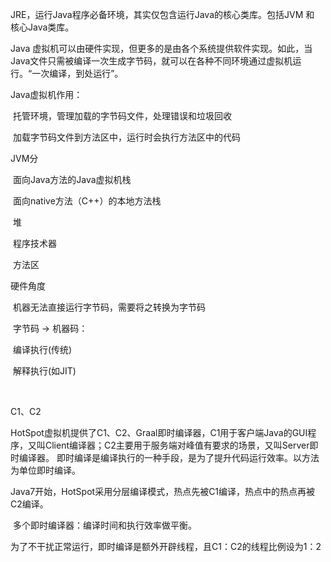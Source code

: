 JRE，运行Java程序必备环境，其实仅包含运行Java的核心类库。包括JVM 和 核心Java类库。



Java 虚拟机可以由硬件实现，但更多的是由各个系统提供软件实现。如此，当Java文件只需被编译一次生成字节码，就可以在各种不同环境通过虚拟机运行。“一次编译，到处运行”。



Java虚拟机作用：

​	托管环境，管理加载的字节码文件，处理错误和垃圾回收

​	加载字节码文件到方法区中，运行时会执行方法区中的代码

JVM分

​	面向Java方法的Java虚拟机栈

​	面向native方法（C++）的本地方法栈

​	堆

​	程序技术器

​	方法区

硬件角度

​	机器无法直接运行字节码，需要将之转换为字节码

​	字节码 → 机器码：	

​	编译执行(传统)

​	解释执行(如JIT)

​	

C1、C2

​	HotSpot虚拟机提供了C1、C2、Graal即时编译器，C1用于客户端Java的GUI程序，又叫Client编译器；C2主要用于服务端对峰值有要求的场景，又叫Server即时编译器。 即时编译是编译执行的一种手段，是为了提升代码运行效率。以方法为单位即时编译。

​	Java7开始，HotSpot采用分层编译模式，热点先被C1编译，热点中的热点再被C2编译。

​	多个即时编译器：编译时间和执行效率做平衡。

​	为了不干扰正常运行，即时编译是额外开辟线程，且C1：C2的线程比例设为1：2